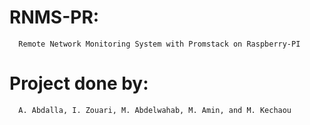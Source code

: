 # RNMS-PR: 
      Remote Network Monitoring System with Promstack on Raspberry-PI
# Project done by: 
      A. Abdalla, I. Zouari, M. Abdelwahab, M. Amin, and M. Kechaou 
